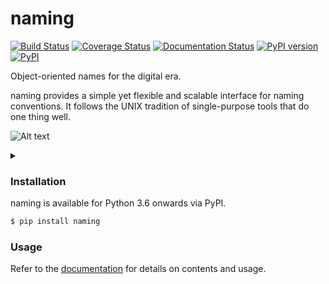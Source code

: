 # naming
[![Build Status](https://travis-ci.org/chrizzFTD/naming.svg?branch=master)](https://travis-ci.org/chrizzFTD/naming)
[![Coverage Status](https://coveralls.io/repos/github/chrizzFTD/naming/badge.svg?branch=master)](https://coveralls.io/github/chrizzFTD/naming?branch=master)
[![Documentation Status](https://readthedocs.org/projects/naming/badge/?version=latest)](https://naming.readthedocs.io/en/latest/?badge=latest)
[![PyPI version](https://badge.fury.io/py/naming.svg)](https://badge.fury.io/py/naming)
[![PyPI](https://img.shields.io/pypi/pyversions/naming.svg)](https://pypi.python.org/pypi/naming)

Object-oriented names for the digital era.

naming provides a simple yet flexible and scalable interface for naming conventions.
It follows the UNIX tradition of single-purpose tools that do one thing well.

![Alt text](https://g.gravizo.com/source/svg/custom_mark10?https%3A%2F%2Fraw.githubusercontent.com%2FchrizzFTD%2Fnaming%2Ffeature%2Fgraphviz_readme%2FREADME.md)

<details> 
<summary></summary>
custom_mark10
digraph G {
    node [shape=none];
    patterns, file_patterns, pipe_patterns, pipefile_patterns;	
    node [style="rounded, filled" shape=box];	
    class, FILE, PIPE, PIPEFILE;	
    node [style="dashed, filled"];	
    example, file_example, pipe_example, pipefile_example;	
    node [style=filled margin=0 width=1 height=0.46 shape=polygon fixedsize=true skew=0.4];	
    format, file_format, pipe_format, pipefile_format;	
    class, format, example, patterns [color=gray40 fillcolor=gray95];	
    patterns [label="field=pattern" fontcolor=gray22];	
    class -> format -> patterns  -> example [style=invis];	
    FILE, file_format, file_example [color=lightgoldenrod3 fillcolor=lemonchiffon1];	
    file_format [label=".suffix"];	
    file_example [label=".ext"];	
    file_patterns [label="suffix = \w+" fontcolor=lightgoldenrod4];	
    PIPE, pipe_format, pipe_example [color=lightskyblue4 fillcolor=lightblue];	
    pipe_format [label=".pipe"];	
    pipe_example [label=".1.out.101"];	
    pipe_patterns [label="version = \d+ output=\w+? frame=\d+?"];	
    PIPEFILE, pipefile_format, pipefile_example [color=mediumorchid4 fillcolor=plum2];	
    pipefile_format [skew=0.15 width=2 label="base.pipe.suffix"];	
    pipefile_example [label="framed_data.7.out.101.ext"];	
    pipefile_patterns [label="base = \w+" fontcolor=mediumorchid4];	
    edge [color=gray36 arrowhead="vee"];
    class -> format -> patterns  -> example;
    PIPE -> pipe_format -> pipe_patterns -> pipe_example;
    FILE -> file_format -> file_patterns -> file_example;
    PIPEFILE -> pipefile_format -> pipefile_patterns -> pipefile_example;
    PIPE -> PIPEFILE;
    FILE -> PIPEFILE;
}
custom_mark10
</details>
    
### Installation

naming is available for Python 3.6 onwards via PyPI.

```bash
$ pip install naming
```

### Usage

Refer to the [documentation](http://naming.readthedocs.io/en/latest/) for details on contents and usage.
